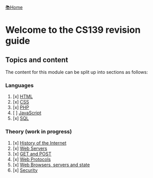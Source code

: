 <flex style="display:flex; justify-content:space-between;">
<a href="../index.html">📚Home</a>
</flex>

# Welcome to the CS139 revision guide

## Topics and content

The content for this module can be split up into sections as follows:

### Languages

1. [x] [HTML](HTML.html)
2. [x] [CSS](CSS.html)
3. [x] [PHP](PHP.html)
4. [ ] [JavaScript](JavaScript.html)
4. [x] [SQL](SQL.html)

### Theory (work in progress)

1. [x] [History of the Internet](Theory1.html)
2. [x] [Web Servers](Theory2.html)
3. [x] [GET and POST](Theory3.html)
4. [x] [Web Protocols](Theory4.html)
5. [x] [Web Browsers, servers and state](Theory5.html)
6. [x] [Security](Theory6.html)
